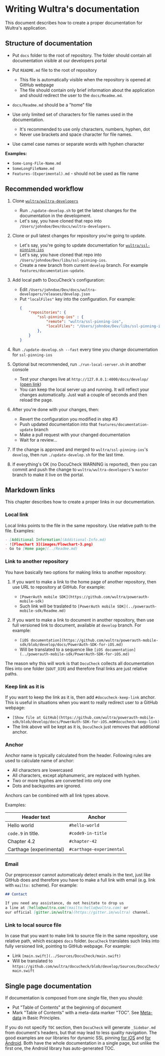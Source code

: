# Writing Wultra's documentation

This document describes how to create a proper documentation for Wultra's application.

## Structure of documentation
 
- Put `docs` folder to the root of repository. The folder should contain all documentation visible at our developers portal

- Put `README.md` file to the root of repository
  - This file is automatically visible when the repository is opened at GitHub webpage
  - The file should contain only brief information about the application and should redirect the user to the `docs/Readme.md`.
  
- `docs/Readme.md` should be a "home" file 

- Use only limited set of characters for file names used in the documentation.
  - It's recommended to use only characters, numbers, hyphen, dot
  - Never use brackets and space character for file names.

- Use camel case names or separate words with hyphen character

**Examples:**

- `Some-Long-File-Name.md`
- `SomeLongFileName.md`
- `Features-(Experimental).md` - should not be used as file name

## Recommended workflow

1. Clone [`wultra/wultra-developers`](https://github.com/wultra/wultra-developers)
   - Run `./update-develop.sh` to get the latest changes for the documentation in the development.
   - Let's say, you have cloned that repo into `/Users/johndoe/Dev/docs/wultra-developers`.

1. Clone or pull latest changes for repository you're going to update.
   - Let's say, you're going to update documentation for [`wultra/ssl-pinning-ios`](https://github.com/wultra/ssl-pinning-ios)
   - Let's say, you have cloned that repo into `/Users/johndoe/Dev/libs/ssl-pinning-ios`.
   - Create a new branch from current `develop` branch. For example `features/documentation-update`.
   
1. Add local path to DocuCheck's configuration:
   - Edit `/Users/johndoe/Dev/docs/wultra-developers/releases/develop.json`
   - Put `"localFiles"` key into the configuration. For example:
     ```json
     {
         "repositories": {
             "ssl-pinning-ios" : {
                 "remote": "wultra/ssl-pinning-ios",
                 "localFiles": "/Users/johndoe/Dev/libs/ssl-pinning-ios"
             },
         }
     }
     ```

1. Run `./update-develop.sh --fast` every time you change documentation for `ssl-pinning-ios`

1. Optional but recommended, run `./run-local-server.sh` in another console
   - Test your changes live at `http://127.0.0.1:4000/docs/develop/` ([open link](http://127.0.0.1:4000/docs/develop/))
   - You can keep the local server up and running. It will reflect your changes automatically. Just wait a couple of seconds and then reload the page.

1. After you're done with your changes, then:
   - Revert the configuration you modified in step #3 
   - Push updated documentation into that `features/documentation-update` branch
   - Make a pull request with your changed documentation
   - Wait for a review...
  
1. If the change is approved and merged to `wultra/ssl-pinning-ios`'s `develop`, then run `./update-develop.sh` for the last time.

1. If everything's OK (no DocuCheck WARNING is reported), then you can commit and push the change to `wultra/wultra-developers`'s `master` branch to make it live on the portal.


## Markdown links

This chapter describes how to create a proper links in our documentation.

### Local link

Local links points to the file in the same repository. Use relative path to the file. Examples:
```md
- [Additional Information](Additional-Info.md)
- ![Flowchart 3](images/Flowchart-3.png)
- Go to [Home page](../Readme.md)
```

### Link to another repository

You have basically two options for making links to another repository:

1. If you want to make a link to the home page of another repository, then use URL to repository at GitHub. For example:
   - `[PowerAuth mobile SDK](https://github.com/wultra/powerauth-mobile-sdk)`
   - Such link will be traslated to `[PowerAuth mobile SDK](../powerauth-mobile-sdk/Readme.md)`
  
2. If you want to make a link to document in another repository, then use full versioned link to document, available at `develop` branch. For example:
   - `[iOS documentation](https://github.com/wultra/powerauth-mobile-sdk/blob/develop/docs/PowerAuth-SDK-for-iOS.md)` 
   - Will be translated to a sequence like `[iOS documentation](../powerauth-mobile-sdk/PowerAuth-SDK-for-iOS.md)`

The reason why this will work is that `DocuCheck` collects all documentation files into one folder (`$OUT_DIR`) and therefore final links are just relative paths.

### Keep link as it is

If you want to keep the link as it is, then add `#docucheck-keep-link` anchor. This is useful in situations when you want to really redirect user to a GitHub webpage:

- `[Show file at GitHub](https://github.com/wultra/powerauth-mobile-sdk/blob/develop/docs/PowerAuth-SDK-for-iOS.md#docucheck-keep-link)`
- The link above will be kept as it is, `DocuCheck` just removes that additional anchor.


### Anchor

Anchor name is typically calculated from the header. Following rules are used to calculate name of anchor:

- All characters are lowercased
- All characters, except alphanumeric, are replaced with hyphen.
- Two or more hyphes are converted into only one
- Dots and backquotes are ignored.

Anchors can be combined with all link types above.

Examples:

| Header text                 | Anchor |
|-----------------------------|--------|
| Hello world                 | `#hello-world` |
| `code.9` in title.          | `#code9-in-title` |
| Chapter 4.2                 | `#chapter-42` |
| Carthage (experimental)     | `#carthage-experimental` |

### Email

Our preprocessor cannot automaticaly detect emails in the text, just like GitHub does and therefore you have to make a full link with email (e.g. link with `mailto:` scheme). For example:

```md
## Contact

If you need any assistance, do not hesitate to drop us 
a line at [hello@wultra.com](mailto:hello@wultra.com) or 
our official [gitter.im/wultra](https://gitter.im/wultra) channel.
```

### Link to local source file

In case that you want to make link to source file in the same repository, use relative path, which escapes `docs` folder. `DocuCheck` translates such links into fully versioned link, pointing to GitHub webpage. For example:

- Link `[main.swift](../Sources/DocuCheck/main.swift)`
- Will be translated to `https://github.com/wultra/docucheck/blob/develop/Sources/DocuCheck/main.swift`


## Single page documentation

If documentation is composed from one single file, then you should:

- Put "Table of Contents" at the beginning of document
- Mark "Table of Contents" with a meta-data marker "TOC". See [Meta-data](Basic-Principles.md#generate-toc) in Basic Principles.

If you do not specify `TOC` section, then `DocuCheck` will generate `_Sidebar.md` from document's headers, but that may lead to less quality navigation. The good examples are our libraries for dynamic SSL pinning [for iOS](https://github.com/wultra/ssl-pinning-ios) and [for Android](https://github.com/wultra/ssl-pinning-android). Both have the whole documentation in a single page, but unlike the first one, the Android library has auto-generated TOC.